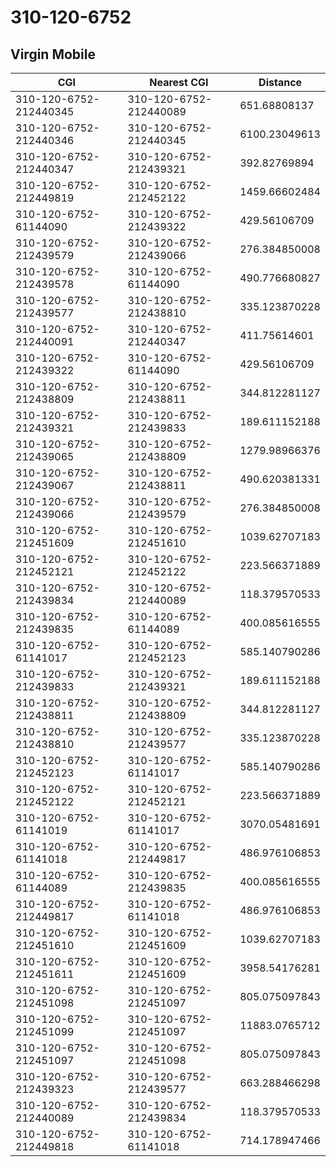 # 310-120-6752
## Virgin Mobile


| CGI | Nearest CGI | Distance |
|-----|-------------|----------|
| 310-120-6752-212440345 | 310-120-6752-212440089 | 651.68808137 |
| 310-120-6752-212440346 | 310-120-6752-212440345 | 6100.23049613 |
| 310-120-6752-212440347 | 310-120-6752-212439321 | 392.82769894 |
| 310-120-6752-212449819 | 310-120-6752-212452122 | 1459.66602484 |
| 310-120-6752-61144090 | 310-120-6752-212439322 | 429.56106709 |
| 310-120-6752-212439579 | 310-120-6752-212439066 | 276.384850008 |
| 310-120-6752-212439578 | 310-120-6752-61144090 | 490.776680827 |
| 310-120-6752-212439577 | 310-120-6752-212438810 | 335.123870228 |
| 310-120-6752-212440091 | 310-120-6752-212440347 | 411.75614601 |
| 310-120-6752-212439322 | 310-120-6752-61144090 | 429.56106709 |
| 310-120-6752-212438809 | 310-120-6752-212438811 | 344.812281127 |
| 310-120-6752-212439321 | 310-120-6752-212439833 | 189.611152188 |
| 310-120-6752-212439065 | 310-120-6752-212438809 | 1279.98966376 |
| 310-120-6752-212439067 | 310-120-6752-212438811 | 490.620381331 |
| 310-120-6752-212439066 | 310-120-6752-212439579 | 276.384850008 |
| 310-120-6752-212451609 | 310-120-6752-212451610 | 1039.62707183 |
| 310-120-6752-212452121 | 310-120-6752-212452122 | 223.566371889 |
| 310-120-6752-212439834 | 310-120-6752-212440089 | 118.379570533 |
| 310-120-6752-212439835 | 310-120-6752-61144089 | 400.085616555 |
| 310-120-6752-61141017 | 310-120-6752-212452123 | 585.140790286 |
| 310-120-6752-212439833 | 310-120-6752-212439321 | 189.611152188 |
| 310-120-6752-212438811 | 310-120-6752-212438809 | 344.812281127 |
| 310-120-6752-212438810 | 310-120-6752-212439577 | 335.123870228 |
| 310-120-6752-212452123 | 310-120-6752-61141017 | 585.140790286 |
| 310-120-6752-212452122 | 310-120-6752-212452121 | 223.566371889 |
| 310-120-6752-61141019 | 310-120-6752-61141017 | 3070.05481691 |
| 310-120-6752-61141018 | 310-120-6752-212449817 | 486.976106853 |
| 310-120-6752-61144089 | 310-120-6752-212439835 | 400.085616555 |
| 310-120-6752-212449817 | 310-120-6752-61141018 | 486.976106853 |
| 310-120-6752-212451610 | 310-120-6752-212451609 | 1039.62707183 |
| 310-120-6752-212451611 | 310-120-6752-212451609 | 3958.54176281 |
| 310-120-6752-212451098 | 310-120-6752-212451097 | 805.075097843 |
| 310-120-6752-212451099 | 310-120-6752-212451097 | 11883.0765712 |
| 310-120-6752-212451097 | 310-120-6752-212451098 | 805.075097843 |
| 310-120-6752-212439323 | 310-120-6752-212439577 | 663.288466298 |
| 310-120-6752-212440089 | 310-120-6752-212439834 | 118.379570533 |
| 310-120-6752-212449818 | 310-120-6752-61141018 | 714.178947466 |
